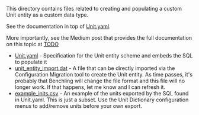 This directory contains files related to creating and populating a custom Unit entity as a custom data type.

See the documentation in top of [Unit.yaml](./Unit.yaml).

More importantly, see the Medium post that provides the full documentation on this
topic at [TODO](https://medium.com/p/8ce76bfab5e6)

- [Unit.yaml](./Unit.yaml) - Specification for the Unit entity scheme and embeds the SQL to populate it
- [unit_entity_import.dat](./unit_entity_import.dat) - A file that can be directly imported via the Configuration
  Migration tool to create the Unit entity. As time passes, it's probably that Benchling will change the file format
  and this file will no longer work. If that happens, let me know and I can refresh it.
- [example_inits.csv](./example_units.csv) - An example of the units exported by the SQL found in Unit.yaml.
  This is just a subset. Use the Unit Dictionary configuration menus to add/remove units before your own export.